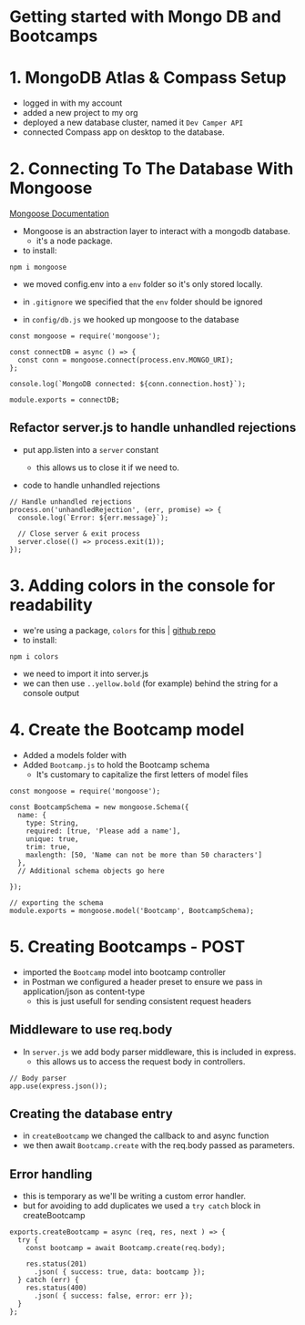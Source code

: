 # Getting started with Mongo DB and Bootcamps

# 1. MongoDB Atlas & Compass Setup
- logged in with my account
- added a new project to my org
- deployed a new database cluster, named it `Dev Camper API`
- connected Compass app on desktop to the database.

# 2. Connecting To The Database With Mongoose
[Mongoose Documentation](https://mongoosejs.com/docs/guide.html)

- Mongoose is an abstraction layer to interact with a mongodb database.
  - it's a node package.
- to install:
``` JS Terminal
npm i mongoose
```
- we moved config.env into a `env` folder so it's only stored locally. 
- in `.gitignore` we specified that the `env` folder should be ignored

- in `config/db.js` we hooked up mongoose to the database
``` JS db.js
const mongoose = require('mongoose');

const connectDB = async () => {
  const conn = mongoose.connect(process.env.MONGO_URI);
};

console.log(`MongoDB connected: ${conn.connection.host}`);

module.exports = connectDB;
```

## Refactor server.js to handle unhandled rejections
- put app.listen into a `server` constant
  - this allows us to close it if we need to.

- code to handle unhandled rejections
``` JS server.js
// Handle unhandled rejections
process.on('unhandledRejection', (err, promise) => {
  console.log(`Error: ${err.message}`);
  
  // Close server & exit process
  server.close(() => process.exit(1));
});
```

# 3. Adding colors in the console for readability
- we're using a package, `colors` for this | [github repo](https://github.com/Marak/colors.js)
- to install:
``` JS Terminal
npm i colors
```
- we need to import it into server.js
- we can then use `..yellow.bold` (for example) behind the string for a console output

# 4. Create the Bootcamp model
- Added a models folder with 
- Added `Bootcamp.js` to hold the Bootcamp schema
  - It's customary to capitalize the first letters of model files
``` JS models/Bootcamp.js
const mongoose = require('mongoose');

const BootcampSchema = new mongoose.Schema({
  name: {
    type: String,
    required: [true, 'Please add a name'],
    unique: true,
    trim: true,
    maxlength: [50, 'Name can not be more than 50 characters']
  },
  // Additional schema objects go here

});

// exporting the schema
module.exports = mongoose.model('Bootcamp', BootcampSchema);
```

# 5. Creating Bootcamps - POST
- imported the `Bootcamp` model into bootcamp controller
- in Postman we configured a header preset to ensure we pass in application/json as content-type
  - this is just usefull for sending consistent request headers

## Middleware to use req.body
- In `server.js` we add body parser middleware, this is included in express.
  - this allows us to access the request body in controllers.
``` JS server.js
// Body parser
app.use(express.json());
```

## Creating the database entry
- in `createBootcamp` we changed the callback to and async function
- we then await `Bootcamp.create` with the req.body passed as parameters.

## Error handling
- this is temporary as we'll be writing a custom error handler.
- but for avoiding to add duplicates we used a `try catch` block in createBootcamp 
``` JS controllers/bootcamps.js
exports.createBootcamp = async (req, res, next ) => {
  try {
    const bootcamp = await Bootcamp.create(req.body);
    
    res.status(201)
      .json( { success: true, data: bootcamp });
  } catch (err) {
    res.status(400)
      .json( { success: false, error: err });
  }
};
```












